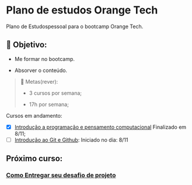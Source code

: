 # Plano de estudos Orange Tech
Plano de Estudospessoal para o bootcamp Orange Tech.

## :star_struck: Objetivo:
- Me formar no bootcamp.

- Absorver o conteúdo.


> :dizzy:	Metas(rever):
>
>- 3 cursos por semana;
>
>- 17h por semana;

Cursos em andamento:

- [x] [Introdução a programação e pensamento computacional](https://web.dio.me/course/introducao-a-programacao-e-pensamento-computacional/learning/4e8b890d-eacf-4a02-a728-0c66e14de20f?back=/track/orange-tech&tab=undefined&moduleId=undefined) Finalizado em 8/11;
- [ ] [Introdução ao Git e Github](https://web.dio.me/course/introducao-ao-git-e-ao-github/learning/75b9fe49-6ed4-4480-83a7-7e37fc356aa9?back=/track/orange-tech&tab=undefined&moduleId=undefined): Iniciado no dia: 8/11

## Próximo curso:
### [Como Entregar seu desafio de projeto](https://web.dio.me/course/como-entregar-seu-desafio-de-projeto/learning/488fc49a-0738-4e9d-bf87-ea22d2591fde?back=/track/orange-tech&tab=undefined&moduleId=undefined) 
